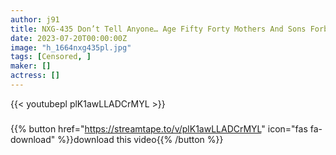 ```yaml
---
author: j91
title: NXG-435 Don’t Tell Anyone… Age Fifty Forty Mothers And Sons Forbidden Sex Education
date: 2023-07-20T00:00:00Z
image: "h_1664nxg435pl.jpg"
tags: [Censored, ]
maker: []
actress: []
---
```



{{< youtubepl plK1awLLADCrMYL >}}
###

{{% button href="https://streamtape.to/v/plK1awLLADCrMYL" icon="fas fa-download" %}}download this video{{% /button %}}
